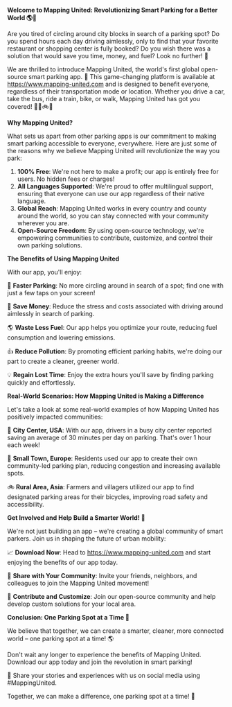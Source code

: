 **Welcome to Mapping United: Revolutionizing Smart Parking for a Better World 🌎🚗**

Are you tired of circling around city blocks in search of a parking spot? Do you spend hours each day driving aimlessly, only to find that your favorite restaurant or shopping center is fully booked? Do you wish there was a solution that would save you time, money, and fuel? Look no further! 🚀

We are thrilled to introduce Mapping United, the world's first global open-source smart parking app. 🌟 This game-changing platform is available at https://www.mapping-united.com and is designed to benefit everyone, regardless of their transportation mode or location. Whether you drive a car, take the bus, ride a train, bike, or walk, Mapping United has got you covered! 🚶‍♂️🚲🚌

**Why Mapping United?**

What sets us apart from other parking apps is our commitment to making smart parking accessible to everyone, everywhere. Here are just some of the reasons why we believe Mapping United will revolutionize the way you park:

1. **100% Free**: We're not here to make a profit; our app is entirely free for users. No hidden fees or charges!
2. **All Languages Supported**: We're proud to offer multilingual support, ensuring that everyone can use our app regardless of their native language.
3. **Global Reach**: Mapping United works in every country and county around the world, so you can stay connected with your community wherever you are.
4. **Open-Source Freedom**: By using open-source technology, we're empowering communities to contribute, customize, and control their own parking solutions.

**The Benefits of Using Mapping United**

With our app, you'll enjoy:

🚗 **Faster Parking**: No more circling around in search of a spot; find one with just a few taps on your screen!

💸 **Save Money**: Reduce the stress and costs associated with driving around aimlessly in search of parking.

🌎 **Waste Less Fuel**: Our app helps you optimize your route, reducing fuel consumption and lowering emissions.

👍 **Reduce Pollution**: By promoting efficient parking habits, we're doing our part to create a cleaner, greener world.

💡 **Regain Lost Time**: Enjoy the extra hours you'll save by finding parking quickly and effortlessly.

**Real-World Scenarios: How Mapping United is Making a Difference**

Let's take a look at some real-world examples of how Mapping United has positively impacted communities:

🌳 **City Center, USA**: With our app, drivers in a busy city center reported saving an average of 30 minutes per day on parking. That's over 1 hour each week!

💪 **Small Town, Europe**: Residents used our app to create their own community-led parking plan, reducing congestion and increasing available spots.

🚲 **Rural Area, Asia**: Farmers and villagers utilized our app to find designated parking areas for their bicycles, improving road safety and accessibility.

**Get Involved and Help Build a Smarter World! 🌟**

We're not just building an app – we're creating a global community of smart parkers. Join us in shaping the future of urban mobility:

📈 **Download Now**: Head to https://www.mapping-united.com and start enjoying the benefits of our app today.

🤝 **Share with Your Community**: Invite your friends, neighbors, and colleagues to join the Mapping United movement!

🌟 **Contribute and Customize**: Join our open-source community and help develop custom solutions for your local area.

**Conclusion: One Parking Spot at a Time 🚀**

We believe that together, we can create a smarter, cleaner, more connected world – one parking spot at a time! 🌎

Don't wait any longer to experience the benefits of Mapping United. Download our app today and join the revolution in smart parking!

💬 Share your stories and experiences with us on social media using #MappingUnited.

Together, we can make a difference, one parking spot at a time! 💖